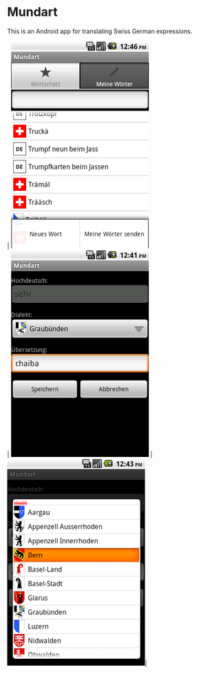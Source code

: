 # Mundart
This is an Android app for translating Swiss German expressions.


| ![Alt text](https://github.com/2bonahill/mundart/blob/main/mundart%20screenshot/main.png)  
| ![Alt text](https://github.com/2bonahill/mundart/blob/main/mundart%20screenshot/addTranslation.png)
| ![Alt text](https://github.com/2bonahill/mundart/blob/main/mundart%20screenshot/regionSelect.png)|


